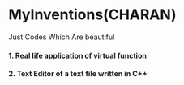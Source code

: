 # MyInventions(CHARAN)
Just Codes Which Are beautiful

#### 1. Real life application of virtual function
#### 2. Text Editor of a text file written in C++

